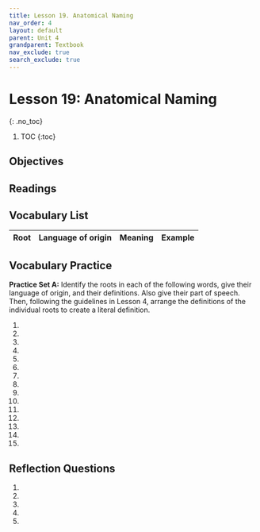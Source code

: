 ```yaml
---
title: Lesson 19. Anatomical Naming
nav_order: 4
layout: default
parent: Unit 4
grandparent: Textbook
nav_exclude: true
search_exclude: true
---
```


# Lesson 19: Anatomical Naming
{: .no_toc}

1. TOC
{:toc}

## Objectives

## Readings

## Vocabulary List

| Root          | Language of origin    | Meaning                   | Example           |
| :---:         | :---:                 | :---                      | :---              |

## Vocabulary Practice

**Practice Set A:** Identify the roots in each of the following words, give their language of origin, and their definitions. Also give their part of speech. Then, following the guidelines in Lesson 4, arrange the definitions of the individual roots to create a literal definition.

1.
2.
3.
4.
5.
6.
7.
8.
9.
10.
11.
12.
13.
14.
15.

## Reflection Questions

1. 
2.
3.
4.
5.